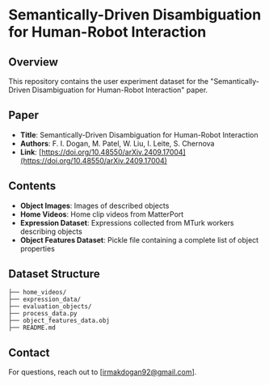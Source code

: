 # Semantically-Driven Disambiguation for Human-Robot Interaction

## Overview
This repository contains the user experiment dataset for the "Semantically-Driven Disambiguation for Human-Robot Interaction" paper.

## Paper
- **Title**: Semantically-Driven Disambiguation for Human-Robot Interaction
- **Authors**: F. I. Dogan, M. Patel, W. Liu, I. Leite, S. Chernova
- **Link**: [https://doi.org/10.48550/arXiv.2409.17004](https://doi.org/10.48550/arXiv.2409.17004)

## Contents
- **Object Images**: Images of described objects
- **Home Videos**: Home clip videos from MatterPort
- **Expression Dataset**: Expressions collected from MTurk workers describing objects
- **Object Features Dataset**: Pickle file containing a complete list of object properties

## Dataset Structure
```
├── home_videos/
├── expression_data/
├── evaluation_objects/
├── process_data.py
├── object_features_data.obj
├── README.md
```

## Contact
For questions, reach out to [irmakdogan92@gmail.com].
